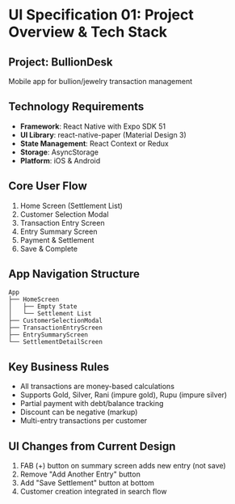 # UI Specification 01: Project Overview & Tech Stack

## Project: BullionDesk
Mobile app for bullion/jewelry transaction management

## Technology Requirements
- **Framework**: React Native with Expo SDK 51
- **UI Library**: react-native-paper (Material Design 3)
- **State Management**: React Context or Redux
- **Storage**: AsyncStorage
- **Platform**: iOS & Android

## Core User Flow
1. Home Screen (Settlement List)
2. Customer Selection Modal
3. Transaction Entry Screen
4. Entry Summary Screen
5. Payment & Settlement
6. Save & Complete

## App Navigation Structure
```
App
├── HomeScreen
│   ├── Empty State
│   └── Settlement List
├── CustomerSelectionModal
├── TransactionEntryScreen
├── EntrySummaryScreen
└── SettlementDetailScreen
```

## Key Business Rules
- All transactions are money-based calculations
- Supports Gold, Silver, Rani (impure gold), Rupu (impure silver)
- Partial payment with debt/balance tracking
- Discount can be negative (markup)
- Multi-entry transactions per customer

## UI Changes from Current Design
1. FAB (+) button on summary screen adds new entry (not save)
2. Remove "Add Another Entry" button
3. Add "Save Settlement" button at bottom
4. Customer creation integrated in search flow